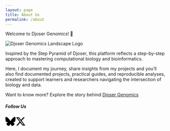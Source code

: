 ```yaml
---
layout: page
title: About Us
permalink: /about
---
```


<div class="row justify-content-between">
<div class="col-md-8 pr-5">

<p>

Welcome to Djoser Genomics! 🧬

</p>

<p class="mb-5"><img src="{{site.baseurl}}/assets/images/Djoser Genomics Landscape.png" alt="Djoser Genomics Landscape Logo" /></p>

<p>

Inspired by the Step Pyramid of Djoser, this platform reflects a step-by-step approach to mastering computational biology and bioinformatics.

</p>
<p>

Here, I document my journey, share insights from my projects and you’ll also find documented projects, practical guides, and reproducible analyses, created to support learners and researchers navigating the intersection of biology and data.

</p>

<p>

Want to know more? Explore the story behind <a href="{{site.baseurl}}/Djoser-Genomics-Story">Djoser Genomics</a>

</p>

</div>

<div class="col-md-4">

<div class="sticky-top sticky-top-80">
<h5>Follow Us</h5>

<ul style="list-style: none; padding-left: 0; display: flex; flex-direction: row;">
<li class="ml-1 mr-1">
    <a
    target="_blank"
    href="https://bsky.app/profile/djosergenomics.github.io"
    >
    <svg style="width: 2rem; height: 2rem"
        xmlns="http://www.w3.org/2000/svg"
        viewBox="0 0 512 512">
        <!--!Font Awesome Free 6.7.2 by @fontawesome - https://fontawesome.com License - https://fontawesome.com/license/free Copyright 2025 Fonticons, Inc.-->
        <path d="M111.8 62.2C170.2 105.9 233 194.7 256 242.4c23-47.6 85.8-136.4 144.2-180.2c42.1-31.6 110.3-56 110.3 21.8c0 15.5-8.9 130.5-14.1 149.2C478.2 298 412 314.6 353.1 304.5c102.9 17.5 129.1 75.5 72.5 133.5c-107.4 110.2-154.3-27.6-166.3-62.9l0 0c-1.7-4.9-2.6-7.8-3.3-7.8s-1.6 3-3.3 7.8l0 0c-12 35.3-59 173.1-166.3 62.9c-56.5-58-30.4-116 72.5-133.5C100 314.6 33.8 298 15.7 233.1C10.4 214.4 1.5 99.4 1.5 83.9c0-77.8 68.2-53.4 110.3-21.8z"/>
    </svg>
    </a>
</li>

<li class="ml-1 mr-1">
    <a
    target="_blank"
    href="https://x.com/DjoserGenomics"
    >
    <svg
        style="width: 2rem; height: 2rem"
        xmlns="http://www.w3.org/2000/svg"
        viewBox="0 0 512 512"
    >
        <!--!Font Awesome Free 6.7.2 by @fontawesome - https://fontawesome.com License - https://fontawesome.com/license/free Copyright 2025 Fonticons, Inc.-->
        <path
        d="M389.2 48h70.6L305.6 224.2 487 464H345L233.7 318.6 106.5 464H35.8L200.7 275.5 26.8 48H172.4L272.9 180.9 389.2 48zM364.4 421.8h39.1L151.1 88h-42L364.4 421.8z"
        />
    </svg>
    </a>
</li>

<li class="ml-1 mr-1">
    <a
    target="_blank"
    href="https://www.linkedin.com/company/djoser-genomics/"
    >
    <i style="font-size: 2rem; color: #000000;" class="fab fa-linkedin-in"></i>
    </a>
</li>
</ul>

</div>
</div>
</div>
